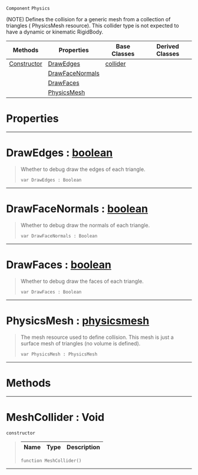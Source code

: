  `Component` `Physics`



(NOTE) Defines the collision for a generic mesh from a collection of triangles ( PhysicsMesh resource). This collider type is not expected to have a dynamic or kinematic RigidBody.

|Methods|Properties|Base Classes|Derived Classes|
|---|---|---|---|
|[ Constructor](https://github.com/ZilchEngine/ZilchDocs/blob/master/code_reference/class_reference/meshcollider.markdown#meshcollider-void)|[ DrawEdges](https://github.com/ZilchEngine/ZilchDocs/blob/master/code_reference/class_reference/meshcollider.markdown#drawedges-zilch-engine-do)|[collider](https://github.com/ZilchEngine/ZilchDocs/blob/master/code_reference/class_reference/collider.markdown)| |
| |[ DrawFaceNormals](https://github.com/ZilchEngine/ZilchDocs/blob/master/code_reference/class_reference/meshcollider.markdown#drawfacenormals-zilch-eng)| | |
| |[ DrawFaces](https://github.com/ZilchEngine/ZilchDocs/blob/master/code_reference/class_reference/meshcollider.markdown#drawfaces-zilch-engine-do)| | |
| |[ PhysicsMesh](https://github.com/ZilchEngine/ZilchDocs/blob/master/code_reference/class_reference/meshcollider.markdown#physicsmesh-zilch-engine)| | |


 #  Properties


---  
 #  DrawEdges : [boolean](https://github.com/ZilchEngine/ZilchDocs/blob/master/code_reference/nada_base_types/boolean.markdown)

> Whether to debug draw the edges of each triangle.
> ``` lang=cpp, name=Nada
> var DrawEdges : Boolean


---  
 #  DrawFaceNormals : [boolean](https://github.com/ZilchEngine/ZilchDocs/blob/master/code_reference/nada_base_types/boolean.markdown)

> Whether to debug draw the normals of each triangle.
> ``` lang=cpp, name=Nada
> var DrawFaceNormals : Boolean


---  
 #  DrawFaces : [boolean](https://github.com/ZilchEngine/ZilchDocs/blob/master/code_reference/nada_base_types/boolean.markdown)

> Whether to debug draw the faces of each triangle.
> ``` lang=cpp, name=Nada
> var DrawFaces : Boolean


---  
 #  PhysicsMesh : [physicsmesh](https://github.com/ZilchEngine/ZilchDocs/blob/master/code_reference/class_reference/physicsmesh.markdown)

> The mesh resource used to define collision. This mesh is just a surface mesh of triangles (no volume is defined).
> ``` lang=cpp, name=Nada
> var PhysicsMesh : PhysicsMesh


---  
 #  Methods


---  
 #  MeshCollider : Void

 `constructor`

> 
> |Name|Type|Description|
> |---|---|---|
> ``` lang=cpp, name=Nada
> function MeshCollider()
> ``` 


---  
 

 